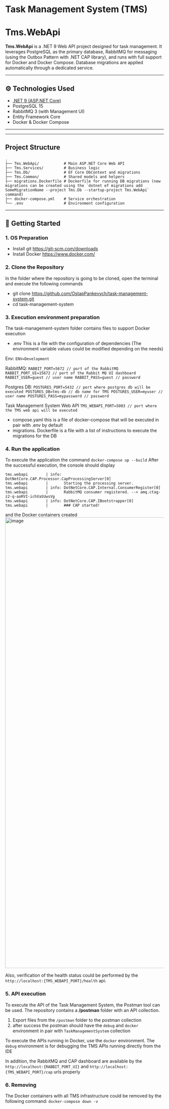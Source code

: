 # Task Management System (TMS)

# Tms.WebApi

**Tms.WebApi** is a .NET 9 Web API project designed for task management. It leverages PostgreSQL as the primary database, RabbitMQ for messaging (using the Outbox Pattern with .NET CAP library), and runs with full support for Docker and Docker Compose. Database migrations are applied automatically through a dedicated service.



---

## ⚙️ Technologies Used

- [.NET 9 (ASP.NET Core)](https://learn.microsoft.com/en-us/dotnet/core/whats-new/dotnet-9)
- PostgreSQL 15
- RabbitMQ 3 (with Management UI)
- Entity Framework Core
- Docker & Docker Compose

---

---

## Project Structure

```
.
├── Tms.WebApi/           # Main ASP.NET Core Web API
├── Tms.Services/         # Business logic
├── Tms.Db/               # EF Core DbContext and migrations
├── Tms.Common/           # Shared models and helpers
├── migrations.Dockerfile # Dockerfile for running DB migrations (new migrations can be created using the `dotnet ef migrations add SomeMigrationName --project Tms.Db --startup-project Tms.WebApi` command)
├── docker-compose.yml    # Service orchestration
└── .env                  # Environment configuration
```
---

## 🚀 Getting Started

### 1. OS Preparation

- Install git https://git-scm.com/downloads
- Install Docker https://www.docker.com/

### 2. Clone the Repository

In the folder where the repository is going to be cloned, open the terminal and execute the following commands
- git clone https://github.com/OstapPankevych/task-management-system.git
- cd task-management-system

### 3. Execution environment preparation

The task-management-system folder contains files to support Docker execution

- .env This is a file with the configuration of dependencies
(The environment variable values could be modified depending on the needs)

Env: 
`
    ENV=Development
`
    
RabbitMQ:
`
    RABBIT_PORT=5672 // port of the RabbitMQ
    RABBIT_PORT_UI=15672 // port of the Rabbit MQ UI dashboard
    RABBIT_USER=guest // user name
    RABBIT_PASS=guest // password
`
  
Postgres DB:
`
    POSTGRES_PORT=5432 // port where postgres db will be executed
    POSTGRES_DB=tms-db // db name for TMS
    POSTGRES_USER=myuser // user name
    POSTGRES_PASS=mypassword // password
`
    
Task Management System Web API
`
    TMS_WEBAPI_PORT=5003 // port where the TMS web api will be executed
`

- compose.yaml this is a file of docker-compose that will be executed in pair with .env by default
- migrations. Dockerfile is a file with a list of instructions to execute the migrations for the DB

### 4. Run the application

To execute the application the command ```docker-compose up --build```
After the successful execution, the console should display
```
tms.webapi        | info: DotNetCore.CAP.Processor.CapProcessingServer[0]
tms.webapi        |       Starting the processing server.
tms.webapi        | info: DotNetCore.CAP.Internal.ConsumerRegister[0]
tms.webapi        |       RabbitMQ consumer registered. --> amq.ctag-z2-q-aoRVI-ichVaSUwsVg
tms.webapi        | info: DotNetCore.CAP.IBootstrapper[0]
tms.webapi        |       ### CAP started!
```
and the Docker containers created
<img width="1428" alt="image" src="https://github.com/user-attachments/assets/7192930a-4280-4d10-9039-8a488b83b382" />

Also, verification of the health status could be performed by the `http://localhost:{TMS_WEBAPI_PORT}/health` api.

### 5. API execution

To execute the API of the Task Management System, the Postman tool can be used. The repository contains a **/postman** folder with an API collection.
1. Export files from the `/postman` folder to the postman collection
2. after success the postman should have the ```debug``` and ```docker``` environment in pair with ```TaskManagementSystem``` collection

To execute the APIs running in Docker, use the `docker` environment. 
The ```debug``` environment is for debugging the TMS APIs running directly from the IDE

In addition, the RabbitMQ and CAP dashboard are available by the ```http://localhost:{RABBIT_PORT_UI}``` and ```http://localhost:{TMS_WEBAPI_PORT}/cap``` urls properly

### 6. Removing

The Docker containers with all TMS infrastructure could be removed by the following command: `docker-compose down -v`
